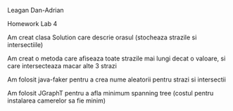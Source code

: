Leagan Dan-Adrian

Homework Lab 4

Am creat clasa Solution care descrie orasul (stocheaza strazile si intersectiile)

Am creat o metoda care afiseaza toate strazile mai lungi decat o valoare, si care intersecteaza macar alte 3 strazi

Am folosit java-faker pentru a crea nume aleatorii pentru strazi si intersectii

Am folosit JGraphT pentru a afla minimum spanning tree (costul pentru instalarea camerelor sa fie minim)

